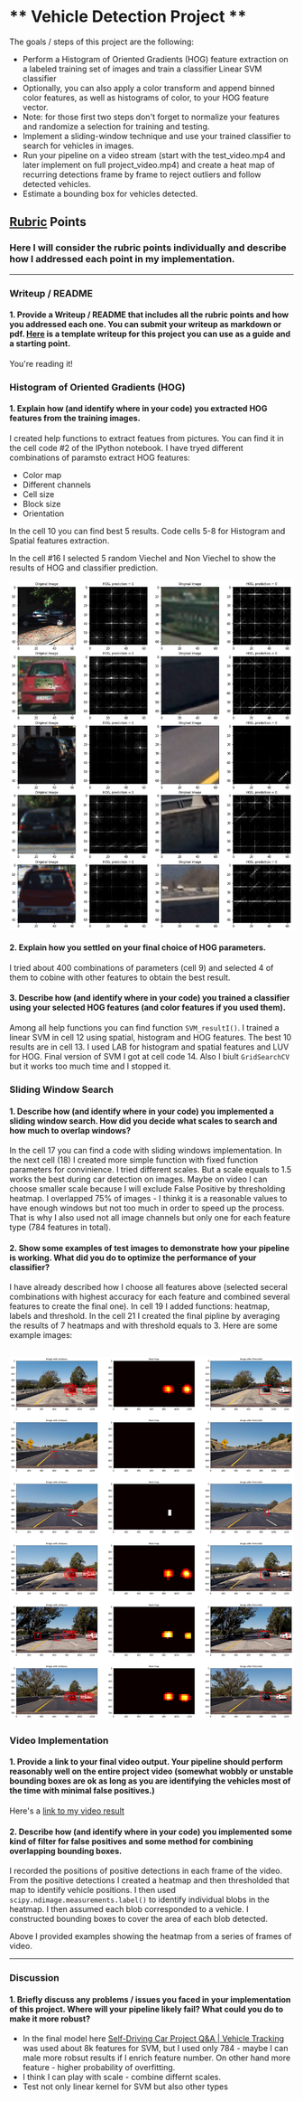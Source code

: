 # ** Vehicle Detection Project **

The goals / steps of this project are the following:

* Perform a Histogram of Oriented Gradients (HOG) feature extraction on a labeled training set of images and train a classifier Linear SVM classifier
* Optionally, you can also apply a color transform and append binned color features, as well as histograms of color, to your HOG feature vector. 
* Note: for those first two steps don't forget to normalize your features and randomize a selection for training and testing.
* Implement a sliding-window technique and use your trained classifier to search for vehicles in images.
* Run your pipeline on a video stream (start with the test_video.mp4 and later implement on full project_video.mp4) and create a heat map of recurring detections frame by frame to reject outliers and follow detected vehicles.
* Estimate a bounding box for vehicles detected.

[//]: # (Image References)
[image1]: ./examples/HOG.png
[image2]: ./examples/heat.png
[video1]: ./project_video_out.mp4

## [Rubric](https://review.udacity.com/#!/rubrics/513/view) Points
### Here I will consider the rubric points individually and describe how I addressed each point in my implementation.  

---
### Writeup / README

#### 1. Provide a Writeup / README that includes all the rubric points and how you addressed each one.  You can submit your writeup as markdown or pdf.  [Here](https://github.com/udacity/CarND-Vehicle-Detection/blob/master/writeup_template.md) is a template writeup for this project you can use as a guide and a starting point.  

You're reading it!

### Histogram of Oriented Gradients (HOG)

#### 1. Explain how (and identify where in your code) you extracted HOG features from the training images.

I created help functions to extract featues from pictures. You can find it in the cell code #2 of the IPython notebook. I have tryed different combinations of paramsto extract HOG features:
* Color map
* Different channels
* Cell size
* Block size
* Orientation

In the cell 10 you can find best 5 results.
Code cells 5-8 for Histogram and Spatial features extraction.

In the cell #16 I selected 5 random Viechel and Non Viechel to show the results of HOG and classifier prediction.

![alt text][image1]

####  2. Explain how you settled on your final choice of HOG parameters.

I tried about 400 combinations of parameters (cell 9) and selected 4 of them to cobine with other features to obtain the best result.

#### 3. Describe how (and identify where in your code) you trained a classifier using your selected HOG features (and color features if you used them).

Among all help functions you can find function `SVM_resultI()`. I trained a linear SVM in cell 12 using spatial, histogram and HOG features. The best 10 results are in cell 13. I used LAB for histogram and spatial features and LUV for HOG. Final version of SVM I got at cell code 14.
Also I biult `GridSearchCV` but it works too much time and I stopped it. 

### Sliding Window Search

#### 1. Describe how (and identify where in your code) you implemented a sliding window search.  How did you decide what scales to search and how much to overlap windows?

In the cell 17 you can find a code with sliding windows implementation. In the next cell (18) I created more simple function with fixed function parameters for convinience. I tried different scales. But a scale equals to 1.5 works the best during car detection on images. Maybe on video I can choose smaller scale because I will exclude False Positive by thresholding heatmap. I overlapped 75% of images - I thinkg it is a reasonable values to have enough windows but not too much in order to speed up the process. That is why I also used not all image channels but only one for each feature type (784 features in total).


#### 2. Show some examples of test images to demonstrate how your pipeline is working.  What did you do to optimize the performance of your classifier?

I have already described how I choose all features above (selected seceral combinations with highest accuracy for each feature and combined several features to create the final one). In cell 19 I added functions: heatmap, labels and threshold. In the cell 21 I created the final pipline by averaging the results of 7 heatmaps and with threshold equals to 3. Here are some example images:

![alt text][image2]
---

### Video Implementation

#### 1. Provide a link to your final video output.  Your pipeline should perform reasonably well on the entire project video (somewhat wobbly or unstable bounding boxes are ok as long as you are identifying the vehicles most of the time with minimal false positives.)
Here's a [link to my video result](./project_video_out.mp4)


#### 2. Describe how (and identify where in your code) you implemented some kind of filter for false positives and some method for combining overlapping bounding boxes.

I recorded the positions of positive detections in each frame of the video.  From the positive detections I created a heatmap and then thresholded that map to identify vehicle positions.  I then used `scipy.ndimage.measurements.label()` to identify individual blobs in the heatmap.  I then assumed each blob corresponded to a vehicle.  I constructed bounding boxes to cover the area of each blob detected.  

Above I provided examples showing the heatmap from a series of frames of video.

---

### Discussion

#### 1. Briefly discuss any problems / issues you faced in your implementation of this project.  Where will your pipeline likely fail?  What could you do to make it more robust?

* In the final model here [Self-Driving Car Project Q&A | Vehicle Tracking ](https://www.youtube.com/watch?v=P2zwrTM8ueA&feature=youtu.be&utm_medium=email&utm_campaign=2017-05-24_carnd_projectwalkthroughs&utm_source=blueshift&utm_content=2017-05-24_carnd_projectwalkthroughs&bsft_eid=809c46b1-7b0f-4960-9cc1-459c102110d5&bsft_clkid=c217b86a-0c96-425a-974b-cd00a1328702&bsft_uid=3bf8c026-90a9-45b7-b867-b9eb411d9dd2&bsft_mid=07b9559b-43e4-41ad-9fe5-a8c9436ae936) was used about 8k features for SVM, but I used only 784 - maybe I can male more robsut results if I enrich feature number. On other hand more feature - higher probability of overfitting.
* I think I can play with scale - combine differnt scales.
* Test not only linear kernel for SVM but also other types
